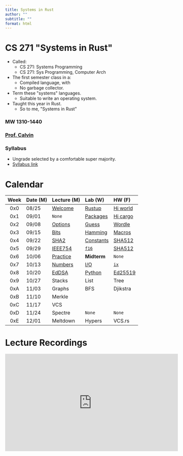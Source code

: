 ```yaml
---
title: Systems in Rust
author: ""
subtitle: ""
format: html
---
```


# CS 271 "Systems in Rust"

- Called:
    - CS 271: Systems Programming
    - CS 271: Sys Programming, Computer Arch
- The first semester class in a:
    - Compiled language, with
    - No garbage collector.
- Term these "systems" languages.
    - Suitable to write an operating system.
- Taught this year in Rust.
    - So to me, "Systems in Rust"

### MW 1310-1440

### [Prof. Calvin](mailto:ckdeutschbein@willamette.edu)

### Syllabus

- Ungrade selected by a comfortable super majority.
- [Syllabus link](syllabus/syllabus.pdf)

# Calendar

|Week|Date (M)|Lecture (M)|Lab (W)|HW (F)|
|:--:|:---|:----|:-------|:-------|
|0x0|08/25|[Welcome](00_welcome.qmd)|[Rustup](01_rustup.md)|[Hi world](02_hiworld.md)|
|0x1|09/01|`None`|[Packages](11_packages.qmd)|[Hi cargo](12_hicargo.md)|
|0x2|09/08|[Options](20_options.md)|[Guess](21_guess.md)|[Wordle](22_wordle.md)|
|0x3|09/15|[Bits](30_bits.qmd)|[Hamming](31_hamming.md)|[Macros](32_macros.md)|
|0x4|09/22|[SHA2](40_sha2.md)|[Constants](41_constants.md)|[SHA512](42_sha512.md)|
|0x5|09/29|[IEEE754](50_754.md)|[`f16`](51_f16.md)|[SHA512](42_sha512.md)|
|0x6|10/06|[Practice](https://classroom.github.com/a/opvHddb-)|**Midterm**|`None`|
|0x7|10/13|[Numbers](70_numbers.md)|[I/O](71_ix_io.md)|[`ix`](72_ix.md)|
|0x8|10/20|[EdDSA](80_eddsa.qmd)|[Python](81_python.qmd)|[Ed25519](82_ed25519.md)|
|0x9|10/27|Stacks|List|Tree|
|0xA|11/03|Graphs|BFS|Djikstra|
|0xB|11/10|Merkle|||
|0xC|11/17|VCS||
|0xD|11/24|Spectre|`None`|`None`|
|0xE|12/01|Meltdown|Hypers|VCS.rs|

<!--
Think I need string edit distance or patches somewhere. 

Hamming teases it at least.
-->

# Lecture Recordings

<iframe width="560" height="315" src="https://www.youtube.com/embed/videoseries?si=1a4ELI_Ic8Bn1r0D&amp;list=PLu3KAnn4RkAQK97lZJCE_SD_BSihq3mYL" title="YouTube video player" frameborder="0" allow="accelerometer; autoplay; clipboard-write; encrypted-media; gyroscope; picture-in-picture; web-share" referrerpolicy="strict-origin-when-cross-origin" allowfullscreen></iframe>